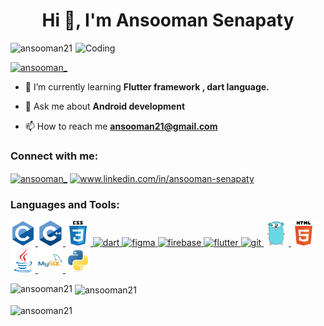 <h1 align="center">Hi 👋, I'm Ansooman Senapaty</h1>
<img align = "right" alt="Coding" width="400" src="https://www.levels.fyi/blog/img/post_images/google-software-engineer-interview-process/header.png"
<p align="left"> <img src="https://komarev.com/ghpvc/?username=ansooman21&label=Profile%20views&color=0e75b6&style=flat" alt="ansooman21" /> </p>

<p align="left"> <a href="https://twitter.com/ansooman_" target="blank"><img src="https://img.shields.io/twitter/follow/ansooman_?logo=twitter&style=for-the-badge" alt="ansooman_" /></a> </p>

- 🌱 I’m currently learning **Flutter framework , dart language.**

- 💬 Ask me about **Android development**

- 📫 How to reach me **ansooman21@gmail.com**

<h3 align="left">Connect with me:</h3>
<p align="left">
<a href="https://twitter.com/ansooman_" target="blank"><img align="center" src="https://upload.wikimedia.org/wikipedia/commons/6/6f/Logo_of_Twitter.svg" alt="ansooman_" height="30" width="40" /></a>
<a href="https://linkedin.com/in/www.linkedin.com/in/ansooman-senapaty" target="blank"><img align="center" src="https://iconduck.com/icons/1883/linkedin" alt="www.linkedin.com/in/ansooman-senapaty" height="30" width="40" /></a>
</p>

<h3 align="left">Languages and Tools:</h3>
<p align="left"> <a href="https://www.cprogramming.com/" target="_blank" rel="noreferrer"> <img src="https://raw.githubusercontent.com/devicons/devicon/master/icons/c/c-original.svg" alt="c" width="40" height="40"/> </a> <a href="https://www.w3schools.com/cpp/" target="_blank" rel="noreferrer"> <img src="https://raw.githubusercontent.com/devicons/devicon/master/icons/cplusplus/cplusplus-original.svg" alt="cplusplus" width="40" height="40"/> </a> <a href="https://www.w3schools.com/css/" target="_blank" rel="noreferrer"> <img src="https://raw.githubusercontent.com/devicons/devicon/master/icons/css3/css3-original-wordmark.svg" alt="css3" width="40" height="40"/> </a> <a href="https://dart.dev" target="_blank" rel="noreferrer"> <img src="https://www.vectorlogo.zone/logos/dartlang/dartlang-icon.svg" alt="dart" width="40" height="40"/> </a> <a href="https://www.figma.com/" target="_blank" rel="noreferrer"> <img src="https://www.vectorlogo.zone/logos/figma/figma-icon.svg" alt="figma" width="40" height="40"/> </a> <a href="https://firebase.google.com/" target="_blank" rel="noreferrer"> <img src="https://www.vectorlogo.zone/logos/firebase/firebase-icon.svg" alt="firebase" width="40" height="40"/> </a> <a href="https://flutter.dev" target="_blank" rel="noreferrer"> <img src="https://www.vectorlogo.zone/logos/flutterio/flutterio-icon.svg" alt="flutter" width="40" height="40"/> </a> <a href="https://git-scm.com/" target="_blank" rel="noreferrer"> <img src="https://www.vectorlogo.zone/logos/git-scm/git-scm-icon.svg" alt="git" width="40" height="40"/> </a> <a href="https://golang.org" target="_blank" rel="noreferrer"> <img src="https://raw.githubusercontent.com/devicons/devicon/master/icons/go/go-original.svg" alt="go" width="40" height="40"/> </a> <a href="https://www.w3.org/html/" target="_blank" rel="noreferrer"> <img src="https://raw.githubusercontent.com/devicons/devicon/master/icons/html5/html5-original-wordmark.svg" alt="html5" width="40" height="40"/> </a> <a href="https://www.java.com" target="_blank" rel="noreferrer"> <img src="https://raw.githubusercontent.com/devicons/devicon/master/icons/java/java-original.svg" alt="java" width="40" height="40"/> </a> <a href="https://www.mysql.com/" target="_blank" rel="noreferrer"> <img src="https://raw.githubusercontent.com/devicons/devicon/master/icons/mysql/mysql-original-wordmark.svg" alt="mysql" width="40" height="40"/> </a> <a href="https://www.python.org" target="_blank" rel="noreferrer"> <img src="https://raw.githubusercontent.com/devicons/devicon/master/icons/python/python-original.svg" alt="python" width="40" height="40"/> </a> </p>

<p><img align="left" src="https://github-readme-stats.vercel.app/api/top-langs?username=ansooman21&show_icons=true&locale=en&layout=compact" alt="ansooman21" /></p>

<p>&nbsp;<img align="center" src="https://github-readme-stats.vercel.app/api?username=ansooman21&show_icons=true&locale=en" alt="ansooman21" /></p>

<p><img align="center" src="https://github-readme-streak-stats.herokuapp.com/?user=ansooman21&" alt="ansooman21" /></p>
